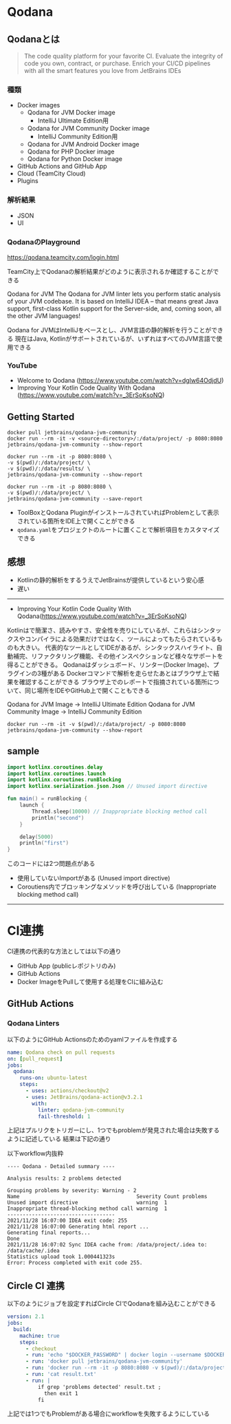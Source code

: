 # Qodana
## Qodanaとは
> The code quality platform for your favorite CI.
> Evaluate the integrity of code you own, contract, or purchase. Enrich your CI/CD pipelines with all the smart features you love from JetBrains IDEs

### 種類
- Docker images
    - Qodana for JVM Docker image
        - IntelliJ Ultimate Edition用
    - Qodana for JVM Community Docker image
        - IntelliJ Community Edition用
    - Qodana for JVM Android Docker image
    - Qodana for PHP Docker image
    - Qodana for Python Docker image
- GitHub Actions and GitHub App
- Cloud (TeamCity Cloud)
- Plugins

### 解析結果
- JSON
- UI

### QodanaのPlayground
https://qodana.teamcity.com/login.html

TeamCity上でQodanaの解析結果がどのように表示されるか確認することができる

Qodana for JVM
The Qodana for JVM linter lets you perform static analysis of your JVM codebase. It is based on IntelliJ IDEA – that means great Java support, first-class Kotlin support for the Server-side, and, coming soon, all the other JVM languages!

Qodana for JVMはIntelliJをベースとし、JVM言語の静的解析を行うことができる
現在はJava, Kotlinがサポートされているが、いずれはすべてのJVM言語で使用できる

### YouTube
- Welcome to Qodana (https://www.youtube.com/watch?v=dgIw64OdjdU)
- Improving Your Kotlin Code Quality With Qodana (https://www.youtube.com/watch?v=_3ErSoKsoNQ)

## Getting Started

```shell
docker pull jetbrains/qodana-jvm-community
docker run --rm -it -v <source-directory>/:/data/project/ -p 8080:8080 jetbrains/qodana-jvm-community --show-report

docker run --rm -it -p 8080:8080 \
-v $(pwd)/:/data/project/ \
-v $(pwd)/:/data/results/ \
jetbrains/qodana-jvm-community --show-report

docker run --rm -it -p 8080:8080 \
-v $(pwd)/:/data/project/ \
jetbrains/qodana-jvm-community --save-report
```

- ToolBoxとQodana PluginがインストールされていればProblemとして表示されている箇所をIDE上で開くことができる
- `qodana.yaml`をプロジェクトのルートに置くことで解析項目をカスタマイズできる

## 感想
- Kotlinの静的解析をするうえでJetBrainsが提供しているという安心感
- 遅い


---
- Improving Your Kotlin Code Quality With Qodana(https://www.youtube.com/watch?v=_3ErSoKsoNQ)

Kotlinはで簡潔さ、読みやすさ、安全性を売りにしているが、これらはシンタックスやコンパイラによる効果だけではなく、ツールによってもたらされているものも大きい。
代表的なツールとしてIDEがあるが、シンタックスハイライト、自動補完、リファクタリング機能、その他インスペクションなど様々なサポートを得ることができる。
Qodanaはダッシュボード、リンター(Docker Image)、プラグインの3種がある
Dockerコマンドで解析を走らせたあとはブラウザ上で結果を確認することができる
ブラウザ上でのレポートで指摘されている箇所について、同じ場所をIDEやGitHub上で開くこともできる

Qodana for JVM Image -> IntelliJ Ultimate Edition
Qodana for JVM Community Image -> IntelliJ Community Edition

```shell
docker run --rm -it -v $(pwd)/:/data/project/ -p 8080:8080 jetbrains/qodana-jvm-community --show-report
```


## sample

```kotlin
import kotlinx.coroutines.delay
import kotlinx.coroutines.launch
import kotlinx.coroutines.runBlocking
import kotlinx.serialization.json.Json // Unused import directive

fun main() = runBlocking {
    launch {
        Thread.sleep(10000) // Inappropriate blocking method call
        println("second")
    }

    delay(5000)
    println("first")
}
```

このコードには2つ問題点がある
- 使用していないImportがある (Unused import directive)
- Coroutiens内でブロッキングなメソッドを呼び出している (Inappropriate blocking method call)



---
# CI連携
CI連携の代表的な方法としては以下の通り
- GitHub App (publicレポジトリのみ)
- GitHub Actions
- Docker ImageをPullして使用する処理をCIに組み込む

## GitHub Actions
### Qodana Linters
以下のようにGitHub Actionsのためのyamlファイルを作成する
```yaml
name: Qodana check on pull requests
on: [pull_request]
jobs:
  qodana:
    runs-on: ubuntu-latest
    steps:
      - uses: actions/checkout@v2
      - uses: JetBrains/qodana-action@v3.2.1
        with:
          linter: qodana-jvm-community
          fail-threshold: 1
```
上記はプルリクをトリガーにし、1つでもproblemが発見された場合は失敗するように記述している
結果は下記の通り

以下workflow内抜粋
```text
---- Qodana - Detailed summary ----

Analysis results: 2 problems detected

Grouping problems by severity: Warning - 2
Name                                      Severity Count problems
Unused import directive                   warning  1      
Inappropriate thread-blocking method call warning  1
-----------------------------------
2021/11/28 16:07:00 IDEA exit code: 255
2021/11/28 16:07:00 Generating html report ...
Generating final reports...
Done
2021/11/28 16:07:02 Sync IDEA cache from: /data/project/.idea to: /data/cache/.idea
Statistics upload took 1.000441323s
Error: Process completed with exit code 255.
```

## Circle CI 連携
以下のようにジョブを設定すればCircle CIでQodanaを組み込むことができる
```yaml
version: 2.1
jobs:
  build:
    machine: true
    steps:
      - checkout
      - run: 'echo "$DOCKER_PASSWORD" | docker login --username $DOCKER_USERNAME --password-stdin'
      - run: 'docker pull jetbrains/qodana-jvm-community'
      - run: 'docker run --rm -it -p 8080:8080 -v $(pwd)/:/data/project/ -v $(pwd)/:/data/results/ jetbrains/qodana-jvm-community --save-report > result.txt'
      - run: 'cat result.txt'
      - run: |
          if grep 'problems detected' result.txt ;
            then exit 1
          fi
```

上記では1つでもProblemがある場合にworkflowを失敗するようにしている
